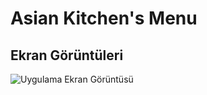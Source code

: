 # Asian Kitchen's Menu

## Ekran Görüntüleri

![Uygulama Ekran Görüntüsü](https://s10.gifyu.com/images/asiankitchen.gif)
